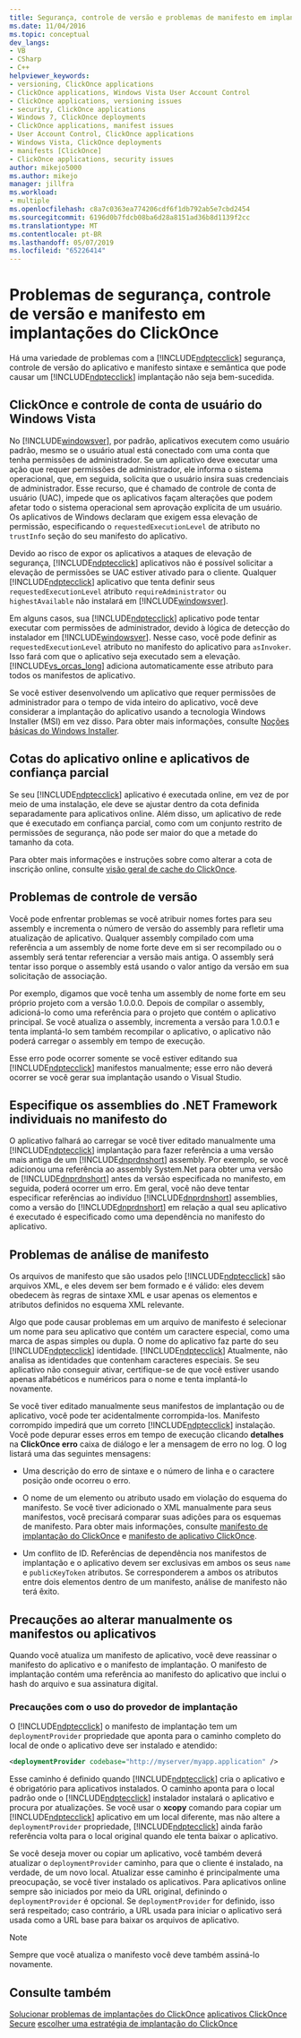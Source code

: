 ```yaml
---
title: Segurança, controle de versão e problemas de manifesto em implantações do ClickOnce | Microsoft Docs
ms.date: 11/04/2016
ms.topic: conceptual
dev_langs:
- VB
- CSharp
- C++
helpviewer_keywords:
- versioning, ClickOnce applications
- ClickOnce applications, Windows Vista User Account Control
- ClickOnce applications, versioning issues
- security, ClickOnce applications
- Windows 7, ClickOnce deployments
- ClickOnce applications, manifest issues
- User Account Control, ClickOnce applications
- Windows Vista, ClickOnce deployments
- manifests [ClickOnce]
- ClickOnce applications, security issues
author: mikejo5000
ms.author: mikejo
manager: jillfra
ms.workload:
- multiple
ms.openlocfilehash: c8a7c0363ea774206cdf6f1db792ab5e7cbd2454
ms.sourcegitcommit: 6196d0b7fdcb08ba6d28a8151ad36b8d1139f2cc
ms.translationtype: MT
ms.contentlocale: pt-BR
ms.lasthandoff: 05/07/2019
ms.locfileid: "65226414"
---
```

# <a name="security-versioning-and-manifest-issues-in-clickonce-deployments"></a>Problemas de segurança, controle de versão e manifesto em implantações do ClickOnce

Há uma variedade de problemas com a [!INCLUDE[ndptecclick](../deployment/includes/ndptecclick_md.md)] segurança, controle de versão do aplicativo e manifesto sintaxe e semântica que pode causar um [!INCLUDE[ndptecclick](../deployment/includes/ndptecclick_md.md)] implantação não seja bem-sucedida.

## <a name="clickonce-and-windows-vista-user-account-control"></a>ClickOnce e controle de conta de usuário do Windows Vista

No [!INCLUDE[windowsver](../deployment/includes/windowsver_md.md)], por padrão, aplicativos executem como usuário padrão, mesmo se o usuário atual está conectado com uma conta que tenha permissões de administrador. Se um aplicativo deve executar uma ação que requer permissões de administrador, ele informa o sistema operacional, que, em seguida, solicita que o usuário insira suas credenciais de administrador. Esse recurso, que é chamado de controle de conta de usuário (UAC), impede que os aplicativos façam alterações que podem afetar todo o sistema operacional sem aprovação explícita de um usuário. Os aplicativos de Windows declaram que exigem essa elevação de permissão, especificando o `requestedExecutionLevel` de atributo no `trustInfo` seção do seu manifesto do aplicativo.

Devido ao risco de expor os aplicativos a ataques de elevação de segurança, [!INCLUDE[ndptecclick](../deployment/includes/ndptecclick_md.md)] aplicativos não é possível solicitar a elevação de permissões se UAC estiver ativado para o cliente. Qualquer [!INCLUDE[ndptecclick](../deployment/includes/ndptecclick_md.md)] aplicativo que tenta definir seus `requestedExecutionLevel` atributo `requireAdministrator` ou `highestAvailable` não instalará em [!INCLUDE[windowsver](../deployment/includes/windowsver_md.md)].

Em alguns casos, sua [!INCLUDE[ndptecclick](../deployment/includes/ndptecclick_md.md)] aplicativo pode tentar executar com permissões de administrador, devido à lógica de detecção do instalador em [!INCLUDE[windowsver](../deployment/includes/windowsver_md.md)]. Nesse caso, você pode definir as `requestedExecutionLevel` atributo no manifesto do aplicativo para `asInvoker`. Isso fará com que o aplicativo seja executado sem a elevação. [!INCLUDE[vs_orcas_long](../debugger/includes/vs_orcas_long_md.md)] adiciona automaticamente esse atributo para todos os manifestos de aplicativo.

Se você estiver desenvolvendo um aplicativo que requer permissões de administrador para o tempo de vida inteiro do aplicativo, você deve considerar a implantação do aplicativo usando a tecnologia Windows Installer (MSI) em vez disso. Para obter mais informações, consulte [Noções básicas do Windows Installer](../extensibility/internals/windows-installer-basics.md).

## <a name="online-application-quotas-and-partial-trust-applications"></a>Cotas do aplicativo online e aplicativos de confiança parcial

Se seu [!INCLUDE[ndptecclick](../deployment/includes/ndptecclick_md.md)] aplicativo é executada online, em vez de por meio de uma instalação, ele deve se ajustar dentro da cota definida separadamente para aplicativos online. Além disso, um aplicativo de rede que é executado em confiança parcial, como com um conjunto restrito de permissões de segurança, não pode ser maior do que a metade do tamanho da cota.

Para obter mais informações e instruções sobre como alterar a cota de inscrição online, consulte [visão geral de cache do ClickOnce](../deployment/clickonce-cache-overview.md).

## <a name="versioning-issues"></a>Problemas de controle de versão

Você pode enfrentar problemas se você atribuir nomes fortes para seu assembly e incrementa o número de versão do assembly para refletir uma atualização de aplicativo. Qualquer assembly compilado com uma referência a um assembly de nome forte deve em si ser recompilado ou o assembly será tentar referenciar a versão mais antiga. O assembly será tentar isso porque o assembly está usando o valor antigo da versão em sua solicitação de associação.

Por exemplo, digamos que você tenha um assembly de nome forte em seu próprio projeto com a versão 1.0.0.0. Depois de compilar o assembly, adicioná-lo como uma referência para o projeto que contém o aplicativo principal. Se você atualiza o assembly, incrementa a versão para 1.0.0.1 e tenta implantá-lo sem também recompilar o aplicativo, o aplicativo não poderá carregar o assembly em tempo de execução.

Esse erro pode ocorrer somente se você estiver editando sua [!INCLUDE[ndptecclick](../deployment/includes/ndptecclick_md.md)] manifestos manualmente; esse erro não deverá ocorrer se você gerar sua implantação usando o Visual Studio.

## <a name="specify-individual-net-framework-assemblies-in-the-manifest"></a>Especifique os assemblies do .NET Framework individuais no manifesto do

O aplicativo falhará ao carregar se você tiver editado manualmente uma [!INCLUDE[ndptecclick](../deployment/includes/ndptecclick_md.md)] implantação para fazer referência a uma versão mais antiga de um [!INCLUDE[dnprdnshort](../code-quality/includes/dnprdnshort_md.md)] assembly. Por exemplo, se você adicionou uma referência ao assembly System.Net para obter uma versão de [!INCLUDE[dnprdnshort](../code-quality/includes/dnprdnshort_md.md)] antes da versão especificada no manifesto, em seguida, poderá ocorrer um erro. Em geral, você não deve tentar especificar referências ao indivíduo [!INCLUDE[dnprdnshort](../code-quality/includes/dnprdnshort_md.md)] assemblies, como a versão do [!INCLUDE[dnprdnshort](../code-quality/includes/dnprdnshort_md.md)] em relação a qual seu aplicativo é executado é especificado como uma dependência no manifesto do aplicativo.

## <a name="manifest-parsing-issues"></a>Problemas de análise de manifesto

Os arquivos de manifesto que são usados pelo [!INCLUDE[ndptecclick](../deployment/includes/ndptecclick_md.md)] são arquivos XML, e eles devem ser bem formado e é válido: eles devem obedecem às regras de sintaxe XML e usar apenas os elementos e atributos definidos no esquema XML relevante.

Algo que pode causar problemas em um arquivo de manifesto é selecionar um nome para seu aplicativo que contém um caractere especial, como uma marca de aspas simples ou dupla. O nome do aplicativo faz parte do seu [!INCLUDE[ndptecclick](../deployment/includes/ndptecclick_md.md)] identidade. [!INCLUDE[ndptecclick](../deployment/includes/ndptecclick_md.md)] Atualmente, não analisa as identidades que contenham caracteres especiais. Se seu aplicativo não conseguir ativar, certifique-se de que você estiver usando apenas alfabéticos e numéricos para o nome e tenta implantá-lo novamente.

Se você tiver editado manualmente seus manifestos de implantação ou de aplicativo, você pode ter acidentalmente corrompida-los. Manifesto corrompido impedirá que um correto [!INCLUDE[ndptecclick](../deployment/includes/ndptecclick_md.md)] instalação. Você pode depurar esses erros em tempo de execução clicando **detalhes** na **ClickOnce erro** caixa de diálogo e ler a mensagem de erro no log. O log listará uma das seguintes mensagens:

- Uma descrição do erro de sintaxe e o número de linha e o caractere posição onde ocorreu o erro.

- O nome de um elemento ou atributo usado em violação do esquema do manifesto. Se você tiver adicionado o XML manualmente para seus manifestos, você precisará comparar suas adições para os esquemas de manifesto. Para obter mais informações, consulte [manifesto de implantação do ClickOnce](../deployment/clickonce-deployment-manifest.md) e [manifesto de aplicativo ClickOnce](../deployment/clickonce-application-manifest.md).

- Um conflito de ID. Referências de dependência nos manifestos de implantação e o aplicativo devem ser exclusivas em ambos os seus `name` e `publicKeyToken` atributos. Se corresponderem a ambos os atributos entre dois elementos dentro de um manifesto, análise de manifesto não terá êxito.

## <a name="precautions-when-manually-changing-manifests-or-applications"></a>Precauções ao alterar manualmente os manifestos ou aplicativos

Quando você atualiza um manifesto de aplicativo, você deve reassinar o manifesto do aplicativo e o manifesto de implantação. O manifesto de implantação contém uma referência ao manifesto do aplicativo que inclui o hash do arquivo e sua assinatura digital.

### <a name="precautions-with-deployment-provider-usage"></a>Precauções com o uso do provedor de implantação

O [!INCLUDE[ndptecclick](../deployment/includes/ndptecclick_md.md)] o manifesto de implantação tem um `deploymentProvider` propriedade que aponta para o caminho completo do local de onde o aplicativo deve ser instalado e atendido:

```xml
<deploymentProvider codebase="http://myserver/myapp.application" />
```

Esse caminho é definido quando [!INCLUDE[ndptecclick](../deployment/includes/ndptecclick_md.md)] cria o aplicativo e é obrigatório para aplicativos instalados. O caminho aponta para o local padrão onde o [!INCLUDE[ndptecclick](../deployment/includes/ndptecclick_md.md)] instalador instalará o aplicativo e procura por atualizações. Se você usar o **xcopy** comando para copiar um [!INCLUDE[ndptecclick](../deployment/includes/ndptecclick_md.md)] aplicativo em um local diferente, mas não altere a `deploymentProvider` propriedade, [!INCLUDE[ndptecclick](../deployment/includes/ndptecclick_md.md)] ainda farão referência volta para o local original quando ele tenta baixar o aplicativo.

Se você deseja mover ou copiar um aplicativo, você também deverá atualizar o `deploymentProvider` caminho, para que o cliente é instalado, na verdade, de um novo local. Atualizar esse caminho é principalmente uma preocupação, se você tiver instalado os aplicativos. Para aplicativos online sempre são iniciados por meio da URL original, definindo o `deploymentProvider` é opcional. Se `deploymentProvider` for definido, isso será respeitado; caso contrário, a URL usada para iniciar o aplicativo será usada como a URL base para baixar os arquivos de aplicativo.

> [!NOTE]
> Sempre que você atualiza o manifesto você deve também assiná-lo novamente.

## <a name="see-also"></a>Consulte também

[Solucionar problemas de implantações do ClickOnce](../deployment/troubleshooting-clickonce-deployments.md)
[aplicativos ClickOnce Secure](../deployment/securing-clickonce-applications.md)
[escolher uma estratégia de implantação do ClickOnce](../deployment/choosing-a-clickonce-deployment-strategy.md)

